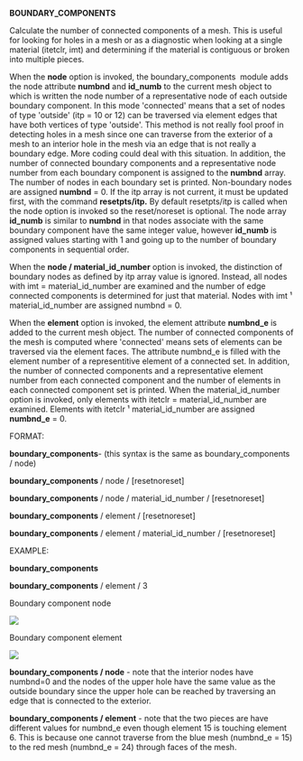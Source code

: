  **BOUNDARY\_COMPONENTS**

  Calculate the number of connected components of a mesh. This is
  useful for looking for holes in a mesh or as a diagnostic when
  looking at a single material (itetclr, imt) and determining if the
  material is contiguous or broken into multiple pieces.
 
  When the **node** option is invoked, the boundary\_components 
  module adds the node attribute **numbnd** and **id\_numb** to the
  current mesh object to which is written the node number of a
  representative node of each outside boundary component. In this mode
  'connected' means that a set of nodes of type 'outside' (itp = 10 or
  12) can be traversed via element edges that have both vertices of
  type 'outside'. This method is not really fool proof in detecting
  holes in a mesh since one can traverse from the exterior of a mesh
  to an interior hole in the mesh via an edge that is not really a
  boundary edge. More coding could deal with this situation. In
  addition, the number of connected boundary components and a
  representative node number from each boundary component is assigned
  to the **numbnd** array. The number of nodes in each boundary set is
  printed. Non-boundary nodes are assigned **numbnd** = 0. If the itp
  array is not current, it must be updated first, with the command
  **resetpts/itp.** By default resetpts/itp is called when the node
  option is invoked so the reset/noreset is optional. The node array
  **id\_numb** is similar to **numbnd** in that nodes associate with
  the same boundary component have the same integer value, however
  **id\_numb** is assigned values starting with 1 and going up to the
  number of boundary components in sequential order.
 
  When the **node / material\_id\_number** option is invoked, the
  distinction of boundary nodes as defined by itp array value is
  ignored. Instead, all nodes with imt = material\_id\_number are
  examined and the number of edge connected components is determined
  for just that material. Nodes with imt ¹ material\_id\_number are
  assigned numbnd = 0.
 
  When the **element** option is invoked, the element attribute
  **numbnd\_e** is added to the current mesh object. The number of
  connected components of the mesh is computed where 'connected' means
  sets of elements can be traversed via the element faces. The
  attribute numbnd\_e is filled with the element number of a
  representitive element of a connected set. In addition, the number
  of connected components and a representative element number from
  each connected component and the number of elements in each
  connected component set is printed. When the material\_id\_number
  option is invoked, only elements with itetclr = material\_id\_number
  are examined. Elements with itetclr ¹ material\_id\_number are
  assigned **numbnd\_e** = 0.

 FORMAT:

  **boundary\_components**- (this syntax is the same as
  boundary\_components / node)

  **boundary\_components** / node / [resetnoreset]
 
  **boundary\_components** / node / material\_id\_number /
  [resetnoreset]

  **boundary\_components** / element / [resetnoreset]

  **boundary\_components** / element / material\_id\_number /
  [resetnoreset]

 EXAMPLE:

  **boundary\_components**
 
  **boundary\_components** / element / 3
 

Boundary component node

<img src="/assets/images/boundary_component_node.png"> 

Boundary component element 

<img src="/assets/images/boundary_component_element.png">

**boundary\_components / node** - note that the interior nodes have numbnd=0 and the nodes of the upper hole have the same value as the outside boundary since the upper hole can be reached by traversing an edge that is connected to the exterior.  

 **boundary\_components / element** - note that the two pieces are have different values for numbnd\_e even though element 15 is touching element 6. This is because one cannot traverse from the blue mesh (numbnd\_e = 15) to the red mesh (numbnd\_e = 24) through faces of the mesh.
